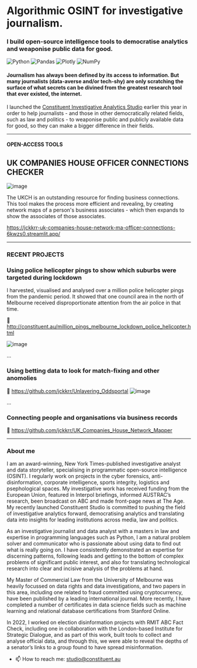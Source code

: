 # Algorithmic OSINT for investigative journalism.
### I build open-source intelligence tools to democratise analytics and weaponise public data for good.

![Python](https://img.shields.io/badge/python-3670A0?style=for-the-badge&logo=python&logoColor=ffdd54)
![Pandas](https://img.shields.io/badge/pandas-%23150458.svg?style=for-the-badge&logo=pandas&logoColor=white)
![Plotly](https://img.shields.io/badge/Plotly-%233F4F75.svg?style=for-the-badge&logo=plotly&logoColor=white)
![NumPy](https://img.shields.io/badge/numpy-%23013243.svg?style=for-the-badge&logo=numpy&logoColor=white)

#### Journalism has always been defined by its access to information. But many journalists (data-averse and/or tech-shy) are only scratching the surface of what secrets can be divined from the greatest research tool that ever existed, the internet.

I launched the <a href="http://constituent.au/" target="_blank">Constituent Investigative Analytics Studio</a> earlier this year in order to help journalists - and those in other democratically related fields, such as law and politics - to weaponise public and publicly available data for good, so they can make a bigger difference in their fields. 

-----------
#### OPEN-ACCESS TOOLS
## UK COMPANIES HOUSE OFFICER CONNECTIONS CHECKER
![image](https://user-images.githubusercontent.com/69304112/211271986-decafcd8-ab7c-4be1-95b1-6047077e37e8.png)

The UKCH is an outstanding resource for finding business connections. This tool makes the process more efficient and revealing, by creating network maps of a person's business associates - which then expands to show the associates of those associates. 

https://jckkrr-uk-companies-house-network-ma-officer-connections-6kwzs0.streamlit.app/

-----------
### RECENT PROJECTS

### Using police helicopter pings to show which suburbs were targeted during lockdown
I harvested, visualised and analysed over a million police helicopter pings from the pandemic period. It showed that one council area in the north of Melbourne received disproportionate attention from the air police in that time.

&#128279; http://constituent.au/million_pings_melbourne_lockdown_police_helicopter.html

![image](https://user-images.githubusercontent.com/69304112/211272449-3c80d1c2-5bf7-4542-b4f5-9d12a14eba5c.png)

...
### Using betting data to look for match-fixing and other anomolies
&#128279; https://github.com/jckkrr/Unlayering_Oddsportal
![image](https://user-images.githubusercontent.com/69304112/211271488-6508de61-8250-4afc-95f9-cb0fcec4f1e6.png)

...
### Connecting people and organisations via business records
&#128279; https://github.com/jckkrr/UK_Companies_House_Network_Mapper

-----------
### About me

I am an award-winning, New York Times-published investigative analyst and data storyteller, specialising in programmatic open-source intelligence (OSINT). I regularly work on projects in the cyber forensics, anti-disinformation, corporate intelligence, sports integrity, logistics and psephological spaces.
My investigative work has received funding from the European Union, featured in Interpol briefings, informed AUSTRAC’s research, been broadcast on ABC and made front-page news at The Age. My recently launched Constituent Studio is committed to pushing the field of investigative analytics forward, democratising analytics and translating data into insights for leading institutions across media, law and politics.

As an investigative journalist and data analyst with a masters in law and expertise in programming languages such as Python, I am a natural problem solver and communicator who is passionate about using data to find out what is really going on. I have consistently demonstrated an expertise for discerning patterns, following leads and getting to the bottom of complex problems of significant public interest, and also for translating technological research into clear and incisive analysis of the problems at hand.

My Master of Commercial Law from the University of Melbourne was heavily focussed on data rights and data investigations, and two papers in this area, including one related to fraud committed using cryptocurrency, have been published by a leading international journal. More recently, I have completed a number of certificates in data science fields such as machine learning and relational database certifications from Stanford Online.

In 2022, I worked on election disinformation projects with RMIT ABC Fact Check, including one in collaboration with the London-based Institute for Strategic Dialogue, and as part of this work, built tools to collect and analyse official data, and through this, we were able to reveal the depths of a senator’s links to a group found to have spread misinformation. 

- 📫 How to reach me: studio@constituent.au

